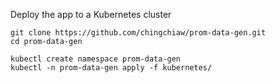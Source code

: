 Deploy the app to a Kubernetes cluster

```
git clone https://github.com/chingchiaw/prom-data-gen.git
cd prom-data-gen

kubectl create namespace prom-data-gen
kubectl -n prom-data-gen apply -f kubernetes/
```

